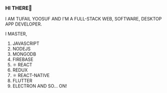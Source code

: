 ### HI THERE👋

I AM TUFAIL YOOSUF AND I'M A FULL-STACK WEB, SOFTWARE, DESKTOP APP DEVELOPER.

I MASTER,
1) JAVASCRIPT
2) NODEJS
3) MONGODB
4) FIREBASE
5) ⚛ REACT
6) REDUX
7) ⚛ REACT-NATIVE
8) FLUTTER
9) ELECTRON
AND SO... ON!
